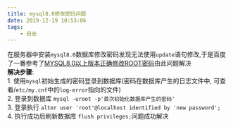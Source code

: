 ```yaml
---
title: mysql8.0修改密码问题
date: 2019-12-19 10:53:06
tags:
    - 日志
---
```

在服务器中安装`mysql8.0`数据库修改密码发现无法使用`update`语句修改,于是百度了一番参考了[MYSQL8.0以上版本正确修改ROOT密码](https://blog.csdn.net/yi247630676/article/details/80352655)由此问题解决  
**解决步骤**:  
    1. 使用`mysql`初始生成的密码登录到数据库(密码在数据库产生的日志文件中, 可查看/`etc/my.cnf`中的`log-error`指向的文件)  
    2. 登录到数据库 `mysql -uroot -p'首次初始化数据库产生的密码'`  
    3. 登录执行 `alter user 'root'@localhost identified by 'new password';`  
    4. 执行成功后刷新数据库 `flush privileges;`问题成功解决  
